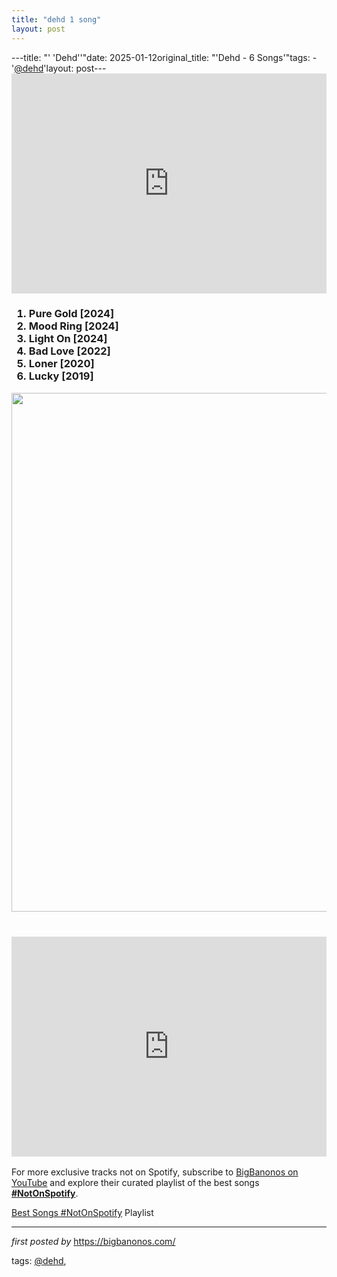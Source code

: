 ```yaml
---
title: "dehd 1 song"
layout: post
---
```

---title: "' 'Dehd''"date: 2025-01-12original_title: "'Dehd - 6 Songs'"tags:  - '[@dehd](/tags/dehd/)'layout: post---<iframe allow="autoplay; clipboard-write; encrypted-media; fullscreen; picture-in-picture" allowfullscreen="" frameborder="0" height="352" loading="lazy" src="https://open.spotify.com/embed/playlist/5lYyZBVpn1777OaVbtgQVa?utm_source=generator" width="100%"></iframe><br /><h3><ol><li>Pure Gold [2024]</li><li>Mood Ring [2024]</li><li>Light On [2024]</li><li>Bad Love [2022]</li><li>Loner [2020]</li><li>Lucky [2019]</li></ol><div class="separator" ><div class="separator" ><a href="https://lightning100.com/wp-content/uploads/5-min-1-1920x830-1.jpg"><img border="0" data-original-height="830" data-original-width="1920" height="830" src="https://lightning100.com/wp-content/uploads/5-min-1-1920x830-1.jpg" width="1920" /></a></div><br /><br /></div><div><iframe allow="autoplay; clipboard-write; encrypted-media; fullscreen; picture-in-picture" allowfullscreen="" frameborder="0" height="352" loading="lazy" src="https://open.spotify.com/embed/playlist/5eJhykgnQORuPWjLD9ZoD0?utm_source=generator" width="100%"></iframe></div></h3><!--Subscribe and Playlist Links--><div>    <p>For more exclusive tracks not on Spotify, subscribe to <a href="https://www.youtube.com/[@BigBanonos](/tags/BigBanonos/)" target="_blank">BigBanonos on YouTube</a> and explore their curated playlist of the best songs <strong>[#NotOnSpotify](/tags/NotOnSpotify/)</strong>.</p>    <p><a href="https://www.youtube.com/playlist?list=PLtuNtuTatqI0kFahUCbtbfenC_ET5O_tr" target="_blank">Best Songs [#NotOnSpotify](/tags/NotOnSpotify/) Playlist<br /></a></p></div><hr /><p><em>first posted by</em> <a href="https://bigbanonos.com/" rel="noopener" target="_new">https://bigbanonos.com/</a></p><p>tags: [@dehd](/tags/dehd/),</p>